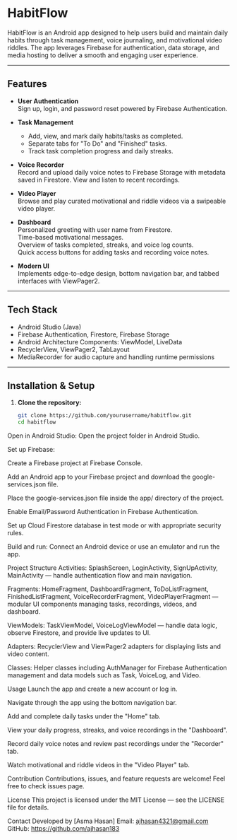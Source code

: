 # HabitFlow

HabitFlow is an Android app designed to help users build and maintain daily habits through task management, voice journaling, and motivational video riddles. The app leverages Firebase for authentication, data storage, and media hosting to deliver a smooth and engaging user experience.

---

## Features

- **User Authentication**  
  Sign up, login, and password reset powered by Firebase Authentication.

- **Task Management**  
  - Add, view, and mark daily habits/tasks as completed.  
  - Separate tabs for "To Do" and "Finished" tasks.  
  - Track task completion progress and daily streaks.

- **Voice Recorder**  
  Record and upload daily voice notes to Firebase Storage with metadata saved in Firestore. View and listen to recent recordings.

- **Video Player**  
  Browse and play curated motivational and riddle videos via a swipeable video player.

- **Dashboard**  
  Personalized greeting with user name from Firestore.  
  Time-based motivational messages.  
  Overview of tasks completed, streaks, and voice log counts.  
  Quick access buttons for adding tasks and recording voice notes.

- **Modern UI**  
  Implements edge-to-edge design, bottom navigation bar, and tabbed interfaces with ViewPager2.

---

## Tech Stack

- Android Studio (Java)  
- Firebase Authentication, Firestore, Firebase Storage  
- Android Architecture Components: ViewModel, LiveData  
- RecyclerView, ViewPager2, TabLayout  
- MediaRecorder for audio capture and handling runtime permissions

---

## Installation & Setup

1. **Clone the repository:**

   ```bash
   git clone https://github.com/yourusername/habitflow.git
   cd habitflow
Open in Android Studio:
Open the project folder in Android Studio.

Set up Firebase:

Create a Firebase project at Firebase Console.

Add an Android app to your Firebase project and download the google-services.json file.

Place the google-services.json file inside the app/ directory of the project.

Enable Email/Password Authentication in Firebase Authentication.

Set up Cloud Firestore database in test mode or with appropriate security rules.

Build and run:
Connect an Android device or use an emulator and run the app.

Project Structure
Activities:
SplashScreen, LoginActivity, SignUpActivity, MainActivity — handle authentication flow and main navigation.

Fragments:
HomeFragment, DashboardFragment, ToDoListFragment, FinishedListFragment, VoiceRecorderFragment, VideoPlayerFragment — modular UI components managing tasks, recordings, videos, and dashboard.

ViewModels:
TaskViewModel, VoiceLogViewModel — handle data logic, observe Firestore, and provide live updates to UI.

Adapters:
RecyclerView and ViewPager2 adapters for displaying lists and video content.

Classes:
Helper classes including AuthManager for Firebase Authentication management and data models such as Task, VoiceLog, and Video.

Usage
Launch the app and create a new account or log in.

Navigate through the app using the bottom navigation bar.

Add and complete daily tasks under the "Home" tab.

View your daily progress, streaks, and voice recordings in the "Dashboard".

Record daily voice notes and review past recordings under the "Recorder" tab.

Watch motivational and riddle videos in the "Video Player" tab.

Contribution
Contributions, issues, and feature requests are welcome! Feel free to check issues page.

License
This project is licensed under the MIT License — see the LICENSE file for details.

Contact
Developed by [Asma Hasan]
Email: ajhasan4321@gmail.com
GitHub: https://github.com/ajhasan183
